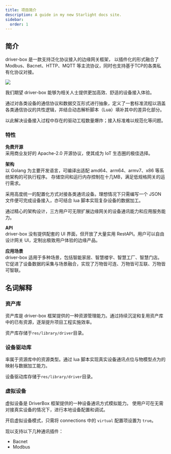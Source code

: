 ```yaml
---
title: 项目简介
description: A guide in my new Starlight docs site.
sidebar:
  order: 1
---
```


## 简介
driver-box 是一款支持泛化协议接入的边缘网关框架， 以插件化的形式融合了 Modbus、Bacnet、HTTP、MQTT 等主流协议，同时也支持基于TCP的各类私有化协议对接。

![](/framework.svg)

我们期望 driver-box 能够为相关人士提供更加高效、舒适的设备接入体验。 

通过对各类设备的通信协议和数据交互形式进行抽象，定义了一套标准流程以涵盖各类通信协议的共性逻辑，并结合动态解析脚本（Lua）填补其中的差异化部分。

以此解决设备接入过程中存在的驱动工程数量爆炸；接入标准难以规范化等问题。

### 特性
**免费开源**    
采用商业友好的 Apache-2.0 开源协议，使其成为 IoT 生态圈的极佳选择。

**架构**      
以 Golang 为主要开发语言，可编译出适配 amd64、arm64、armv7、x86 等系统架构的可执行程序。
存储空间和运行内存控制在十几MB，满足低规格网关的运行需求。

采用高度统一的配置化方式对接各类通讯设备。理想情况下只需编写一个 JSON 文件便可完成设备接入，亦可结合 lua 脚本实现复杂设备的数据加工。

通过精心的架构设计，三方用户可无限扩展边缘网关的设备通讯能力和应用服务能力。

**API**     
driver-box 没有提供配套的 UI 界面，但开放了大量实用 RestAPI。用户可以自由设计网关 UI，定制出极致用户体验的边缘产品。

**应用场景**        
driver-box 适用于多种场景，包括智能家居、智慧楼宇、智慧工厂、智慧门店。它促进了设备数据的采集与场景融合，实现了万物皆可连、万物皆可互联、万物皆可智联。

## 名词解释

### 资产库
资产库是 driver-box 框架提供的一种资源管理能力。通过持续沉淀和复用资产库中的已有资源，逐渐提升项目工程实施效率。

资产库存储于`res/library/driver`目录。
### 设备驱动库
率属于资源库中的资源类型。通过 lua 脚本实现真实设备通讯点位与物模型点为的映射与数据加工能力。

设备驱动库存储于`res/library/driver`目录。

### 虚拟设备
虚拟设备是 DriverBox 框架提供的一种设备通讯方式模拟能力。
使用户可在无需对接真实设备的情况下，进行本地设备配置和调试。

开启虚拟设备模式，只需将 connections 中的 `virtual` 配置项设置为 `true`。

现以支持以下几种通讯插件：
- Bacnet
- Modbus